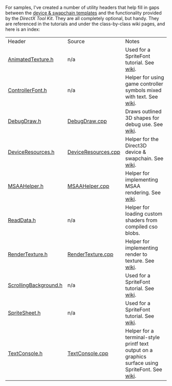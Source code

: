 For samples, I've created a number of utility headers that help fill in gaps between the [device & swapchain templates](https://github.com/walbourn/directx-vs-templates) and the functionality provided by the *DirectX Tool Kit*. They are all completely optional, but handy. They are referenced in the tutorials and under the class-by-class wiki pages, and here is an index:

<table>
 <tr><td>Header</td><td>Source</td><td>Notes</td></tr>
 <tr><td><a href="/microsoft/DirectXTK/wiki/AnimatedTexture.h">AnimatedTexture.h</a></td>
     <td>n/a</td>
     <td>Used for a SpriteFont tutorial. See <a href="/microsoft/DirectXTK/wiki/AnimatedTexture">wiki</a>.</td></tr>
 <tr><td><a href="/microsoft/DirectXTK/wiki/ControllerFont.h">ControllerFont.h</a></td>
     <td>n/a</td>
     <td>Helper for using game controller symbols mixed with text. See <a href="/microsoft/DirectXTK/wiki/ControllerFont">wiki</a>.</td></tr>
 <tr><td><a href="/microsoft/DirectXTK/wiki/DebugDraw.h">DebugDraw.h</a></td>
     <td><a href="/microsoft/DirectXTK/wiki/DebugDraw.cpp">DebugDraw.cpp</a></td>
     <td>Draws outlined 3D shapes for debug use. See <a href="/microsoft/DirectXTK/wiki/DebugDraw">wiki</a>.</td></tr>
 <tr><td><a href="https://raw.githubusercontent.com/walbourn/directx-vs-templates/master/d3d11game_win32_dr/DeviceResources.h">DeviceResources.h</a></td>
     <td><a href="https://raw.githubusercontent.com/walbourn/directx-vs-templates/master/d3d11game_win32_dr/DeviceResources.cpp">DeviceResources.cpp</a></td>
     <td>Helper for the Direct3D device & swapchain. See <a href="/microsoft/DirectXTK/wiki/DeviceResources">wiki</a>.</td></tr>
 <tr><td><a href="/microsoft/DirectXTK/wiki/MSAAHelper.h">MSAAHelper.h</a></td>
     <td><a href="/microsoft/DirectXTK/wiki/MSAAHelper.cpp">MSAAHelper.cpp</a></td>
     <td>Helper for implementing MSAA rendering. See <a href="/microsoft/DirectXTK/wiki/MSAAHelper">wiki</a>.</td></tr>
 <tr><td><a href="/microsoft/DirectXTK/wiki/ReadData.h">ReadData.h</a></td>
     <td>n/a</td>
     <td>Helper for loading custom shaders from compiled cso blobs.</td></tr>
 <tr><td><a href="/microsoft/DirectXTK/wiki/RenderTexture.h">RenderTexture.h</a></td>
     <td><a href="/microsoft/DirectXTK/wiki/RenderTexture.cpp">RenderTexture.cpp</a></td>
     <td>Helper for implementing render to texture. See <a href="/microsoft/DirectXTK/wiki/RenderTexture">wiki</a>.</td></tr>
 <tr><td><a href="/microsoft/DirectXTK/wiki/ScrollingBackground.h">ScrollingBackground.h</a></td>
     <td>n/a</td>
     <td>Used for a SpriteFont tutorial. See <a href="/microsoft/DirectXTK/wiki/ScrollingBackground">wiki</a>.</td></tr>
 <tr><td><a href="/microsoft/DirectXTK/wiki/SpriteSheet.h">SpriteSheet.h</a></td>
     <td>n/a</td>
     <td>Used for a SpriteFont tutorial. See <a href="/microsoft/DirectXTK/wiki/SpriteSheet">wiki</a>.</td></tr>
 <tr><td><a href="/microsoft/DirectXTK/wiki/TextConsole.h">TextConsole.h</a></td>
     <td><a href="/microsoft/DirectXTK/wiki/TextConsole.cpp">TextConsole.cpp</a></td>
     <td>Helper for a terminal-style printf text output on a graphics surface using SpriteFont. See <a href="/microsoft/DirectXTK/wiki/TextConsole">wiki</a>.</td>
</table>
